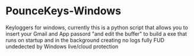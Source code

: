 # PounceKeys-Windows
 Keyloggers for windows, currently this is a python script that allows you to insert your Gmail and App passord "and edit the buffer" to build a exe that runs on startup and in the background creating no logs fully FUD undedected by Windows live/cloud protection
